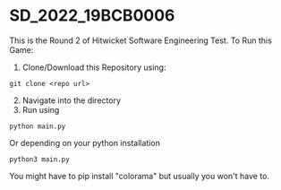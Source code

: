 # SD_2022_19BCB0006

This is the Round 2 of Hitwicket Software Engineering Test.
To Run this Game:
1. Clone/Download this Repository using:
```
git clone <repo url>
```
2. Navigate into the directory
3. Run using
```
python main.py
```
Or depending on your python installation
```
python3 main.py
```
You might have to pip install "colorama" but usually you won't have to.
